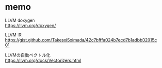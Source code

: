 # memo
LLVM doxygen  
https://llvm.org/doxygen/

LLVM IR  
https://gist.github.com/TakesxiSximada/42c7bfffa024b7ecd7b1adbb02015c01

LLVMの自動ベクトル化  
https://llvm.org/docs/Vectorizers.html
